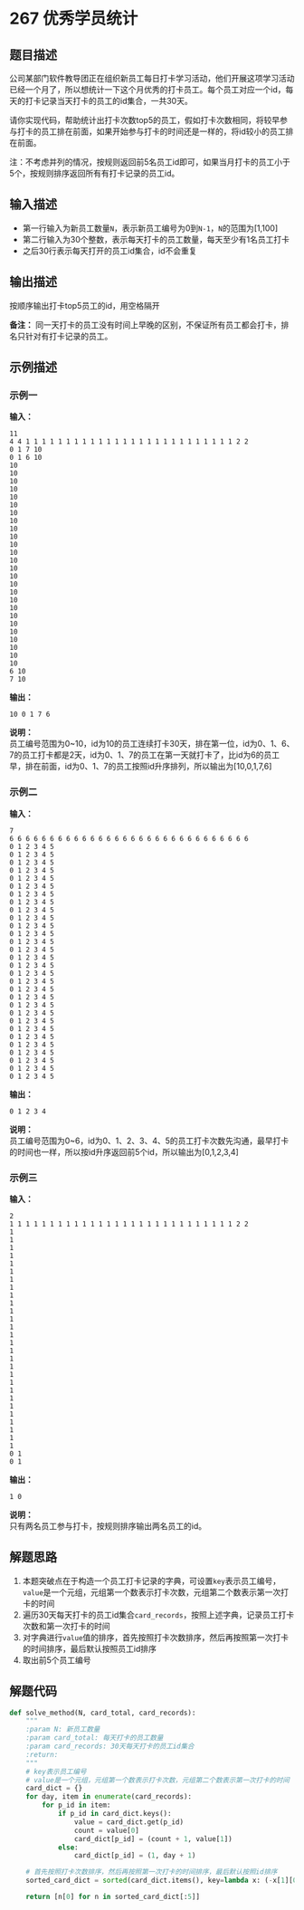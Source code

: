 # 267 优秀学员统计

## 题目描述

公司某部门软件教导团正在组织新员工每日打卡学习活动，他们开展这项学习活动已经一个月了，所以想统计一下这个月优秀的打卡员工。每个员工对应一个id，每天的打卡记录当天打卡的员工的id集合，一共30天。

请你实现代码，帮助统计出打卡次数top5的员工，假如打卡次数相同，将较早参与打卡的员工排在前面，如果开始参与打卡的时间还是一样的，将id较小的员工排在前面。

注：不考虑并列的情况，按规则返回前5名员工id即可，如果当月打卡的员工小于5个，按规则排序返回所有有打卡记录的员工id。

## 输入描述

- 第一行输入为新员工数量`N`，表示新员工编号为0到`N-1`，`N`的范围为[1,100]
- 第二行输入为30个整数，表示每天打卡的员工数量，每天至少有1名员工打卡
- 之后30行表示每天打开的员工id集合，id不会重复

## 输出描述

按顺序输出打卡top5员工的id，用空格隔开

**备注：** 同一天打卡的员工没有时间上早晚的区别，不保证所有员工都会打卡，排名只针对有打卡记录的员工。

## 示例描述

### 示例一

**输入：**
```
11
4 4 1 1 1 1 1 1 1 1 1 1 1 1 1 1 1 1 1 1 1 1 1 1 1 1 1 1 2 2
0 1 7 10
0 1 6 10
10
10
10
10
10
10
10
10
10
10
10
10
10
10
10
10
10
10
10
10
10
10
10
10
10
10
6 10
7 10
```

**输出：**
```
10 0 1 7 6
```

**说明：**    
员工编号范围为0\~10，id为10的员工连续打卡30天，排在第一位，id为0、1、6、7的员工打卡都是2天，id为0、1、7的员工在第一天就打卡了，比id为6的员工早，排在前面，id为0、1、7的员工按照id升序排列，所以输出为[10,0,1,7,6]

### 示例二

**输入：**
```
7
6 6 6 6 6 6 6 6 6 6 6 6 6 6 6 6 6 6 6 6 6 6 6 6 6 6 6 6 6 6
0 1 2 3 4 5
0 1 2 3 4 5
0 1 2 3 4 5
0 1 2 3 4 5
0 1 2 3 4 5
0 1 2 3 4 5
0 1 2 3 4 5
0 1 2 3 4 5
0 1 2 3 4 5
0 1 2 3 4 5
0 1 2 3 4 5
0 1 2 3 4 5
0 1 2 3 4 5
0 1 2 3 4 5
0 1 2 3 4 5
0 1 2 3 4 5
0 1 2 3 4 5
0 1 2 3 4 5
0 1 2 3 4 5
0 1 2 3 4 5
0 1 2 3 4 5
0 1 2 3 4 5
0 1 2 3 4 5
0 1 2 3 4 5
0 1 2 3 4 5
0 1 2 3 4 5
0 1 2 3 4 5
0 1 2 3 4 5
0 1 2 3 4 5
0 1 2 3 4 5
```

**输出：**
```
0 1 2 3 4
```

**说明：**    
员工编号范围为0\~6，id为0、1、2、3、4、5的员工打卡次数先沟通，最早打卡的时间也一样，所以按id升序返回前5个id，所以输出为[0,1,2,3,4]

### 示例三

**输入：**
```
2
1 1 1 1 1 1 1 1 1 1 1 1 1 1 1 1 1 1 1 1 1 1 1 1 1 1 1 1 2 2
1
1
1
1
1
1
1
1
1
1
1
1
1
1
1
1
1
1
1
1
1
1
1
1
1
1
1
1
0 1
0 1
```

**输出：**
```
1 0
```

**说明：**    
只有两名员工参与打卡，按规则排序输出两名员工的id。

## 解题思路

1. 本题突破点在于构造一个员工打卡记录的字典，可设置`key`表示员工编号，`value`是一个元组，元组第一个数表示打卡次数，元组第二个数表示第一次打卡的时间
2. 遍历30天每天打卡的员工id集合`card_records`，按照上述字典，记录员工打卡次数和第一次打卡的时间
3. 对字典进行`value`值的排序，首先按照打卡次数排序，然后再按照第一次打卡的时间排序，最后默认按照员工id排序
4. 取出前5个员工编号

## 解题代码

```python
def solve_method(N, card_total, card_records):
    """
    :param N: 新员工数量
    :param card_total: 每天打卡的员工数量
    :param card_records: 30天每天打卡的员工id集合
    :return:
    """
    # key表示员工编号
    # value是一个元组，元组第一个数表示打卡次数，元组第二个数表示第一次打卡的时间
    card_dict = {}
    for day, item in enumerate(card_records):
        for p_id in item:
            if p_id in card_dict.keys():
                value = card_dict.get(p_id)
                count = value[0]
                card_dict[p_id] = (count + 1, value[1])
            else:
                card_dict[p_id] = (1, day + 1)

    # 首先按照打卡次数排序，然后再按照第一次打卡的时间排序，最后默认按照id排序
    sorted_card_dict = sorted(card_dict.items(), key=lambda x: (-x[1][0], x[1][1]))

    return [n[0] for n in sorted_card_dict[:5]]
```